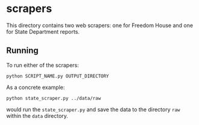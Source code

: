 scrapers
========

This directory contains two web scrapers: one for Freedom House and one for
State Department reports.

Running
-------

To run either of the scrapers:

```
python SCRIPT_NAME.py OUTPUT_DIRECTORY
```

As a concrete example:

```
python state_scraper.py ../data/raw
```

would run the `state_scraper.py` and save the data to the directory `raw`
within the `data` directory.
